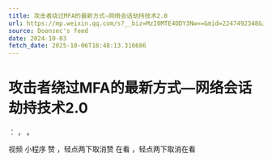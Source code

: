 ```yaml
---
title: 攻击者绕过MFA的最新方式—网络会话劫持技术2.0
url: https://mp.weixin.qq.com/s?__biz=MzI0MTE4ODY3Nw==&mid=2247492348&idx=1&sn=1826a8801744d64dc3bd621fe7984da1
source: Doonsec's feed
date: 2024-10-03
fetch_date: 2025-10-06T18:48:13.316686
---
```


# 攻击者绕过MFA的最新方式—网络会话劫持技术2.0

：
，
。

视频
小程序
赞
，轻点两下取消赞
在看
，轻点两下取消在看